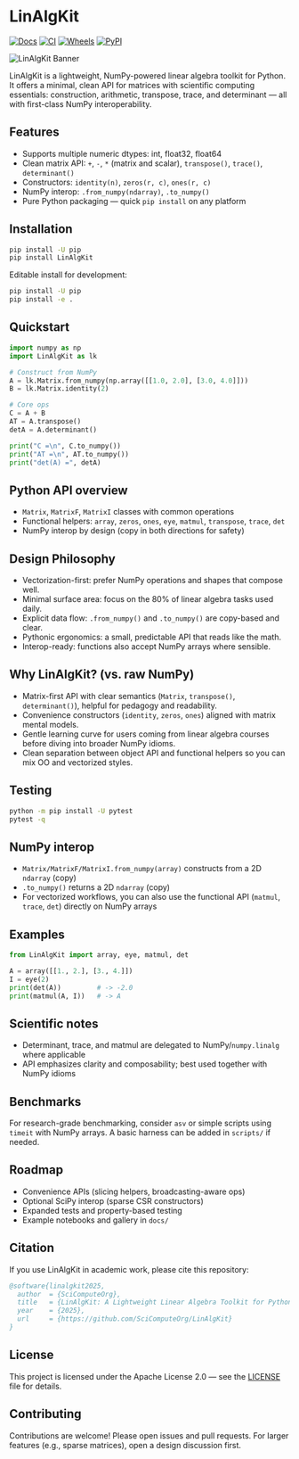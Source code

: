 # LinAlgKit

[![Docs](https://img.shields.io/badge/docs-LinAlgKit%20Site-brightgreen)](https://SciComputeOrg.github.io/LinAlgKit/)
[![CI](https://github.com/SciComputeOrg/LinAlgKit/actions/workflows/ci.yml/badge.svg)](https://github.com/SciComputeOrg/LinAlgKit/actions/workflows/ci.yml)
[![Wheels](https://github.com/SciComputeOrg/LinAlgKit/actions/workflows/release.yml/badge.svg)](https://github.com/SciComputeOrg/LinAlgKit/actions/workflows/release.yml)
[![PyPI](https://img.shields.io/pypi/v/LinAlgKit.svg)](https://pypi.org/project/LinAlgKit/)

![LinAlgKit Banner](https://dummyimage.com/1200x280/0e1116/ffffff&text=LinAlgKit%20%E2%80%94%20Lightweight%20Linear%20Algebra%20for%20Python)

LinAlgKit is a lightweight, NumPy-powered linear algebra toolkit for Python. It offers a minimal, clean API for matrices with scientific computing essentials: construction, arithmetic, transpose, trace, and determinant — all with first-class NumPy interoperability.

## Features

- Supports multiple numeric dtypes: int, float32, float64
- Clean matrix API: `+`, `-`, `*` (matrix and scalar), `transpose()`, `trace()`, `determinant()`
- Constructors: `identity(n)`, `zeros(r, c)`, `ones(r, c)`
- NumPy interop: `.from_numpy(ndarray)`, `.to_numpy()`
- Pure Python packaging — quick `pip install` on any platform

## Installation

```bash
pip install -U pip
pip install LinAlgKit
```

Editable install for development:

```bash
pip install -U pip
pip install -e .
```

## Quickstart

```python
import numpy as np
import LinAlgKit as lk

# Construct from NumPy
A = lk.Matrix.from_numpy(np.array([[1.0, 2.0], [3.0, 4.0]]))
B = lk.Matrix.identity(2)

# Core ops
C = A + B
AT = A.transpose()
detA = A.determinant()

print("C =\n", C.to_numpy())
print("AT =\n", AT.to_numpy())
print("det(A) =", detA)
```

## Python API overview

- `Matrix`, `MatrixF`, `MatrixI` classes with common operations
- Functional helpers: `array`, `zeros`, `ones`, `eye`, `matmul`, `transpose`, `trace`, `det`
- NumPy interop by design (copy in both directions for safety)

## Design Philosophy

- Vectorization-first: prefer NumPy operations and shapes that compose well.
- Minimal surface area: focus on the 80% of linear algebra tasks used daily.
- Explicit data flow: `.from_numpy()` and `.to_numpy()` are copy-based and clear.
- Pythonic ergonomics: a small, predictable API that reads like the math.
- Interop-ready: functions also accept NumPy arrays where sensible.

## Why LinAlgKit? (vs. raw NumPy)

- Matrix-first API with clear semantics (`Matrix`, `transpose()`, `determinant()`), helpful for pedagogy and readability.
- Convenience constructors (`identity`, `zeros`, `ones`) aligned with matrix mental models.
- Gentle learning curve for users coming from linear algebra courses before diving into broader NumPy idioms.
- Clean separation between object API and functional helpers so you can mix OO and vectorized styles.

## Testing

```bash
python -m pip install -U pytest
pytest -q
```

## NumPy interop

- `Matrix/MatrixF/MatrixI.from_numpy(array)` constructs from a 2D `ndarray` (copy)
- `.to_numpy()` returns a 2D `ndarray` (copy)
- For vectorized workflows, you can also use the functional API (`matmul`, `trace`, `det`) directly on NumPy arrays

## Examples

```python
from LinAlgKit import array, eye, matmul, det

A = array([[1., 2.], [3., 4.]])
I = eye(2)
print(det(A))         # -> -2.0
print(matmul(A, I))   # -> A
```

## Scientific notes

- Determinant, trace, and matmul are delegated to NumPy/`numpy.linalg` where applicable
- API emphasizes clarity and composability; best used together with NumPy idioms

## Benchmarks

For research-grade benchmarking, consider `asv` or simple scripts using `timeit` with NumPy arrays. A basic harness can be added in `scripts/` if needed.

## Roadmap

- Convenience APIs (slicing helpers, broadcasting-aware ops)
- Optional SciPy interop (sparse CSR constructors)
- Expanded tests and property-based testing
- Example notebooks and gallery in `docs/`

## Citation

If you use LinAlgKit in academic work, please cite this repository:

```bibtex
@software{linalgkit2025,
  author  = {SciComputeOrg},
  title   = {LinAlgKit: A Lightweight Linear Algebra Toolkit for Python},
  year    = {2025},
  url     = {https://github.com/SciComputeOrg/LinAlgKit}
}
```

## License

This project is licensed under the Apache License 2.0 — see the [LICENSE](LICENSE) file for details.

## Contributing

Contributions are welcome! Please open issues and pull requests. For larger features (e.g., sparse matrices), open a design discussion first.
